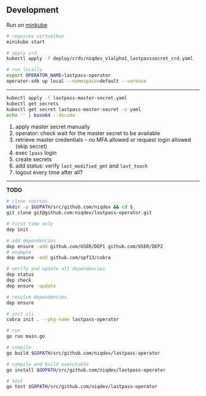 ## Development

Run on [minkube](https://github.com/kubernetes/minikube)
```bash
# requires virtualbox
minikube start

# apply crd
kubectl apply -f deploy/crds/niqdev_v1alpha1_lastpasssecret_crd.yaml

# run locally
export OPERATOR_NAME=lastpass-operator
operator-sdk up local --namespace=default --verbose
```

---

```bash
kubectl apply -f lastpass-master-secret.yaml
kubectl get secrets
kubectl get secret lastpass-master-secret -o yaml
echo '' | base64 --decode
```

1) apply master secret manually
2) operator: check wait for the master secret to be available
3) retrieve master credentials - no MFA allowed or request login allowed (skip secret)
4) exec `lpass` login
5) create secrets
6) add status: verify `last_modified_gmt` and `last_touch`
7) logout every time after all?

---

**TODO**

```bash
# clone sources
mkdir -p $GOPATH/src/github.com/niqdev && cd $_
git clone git@github.com:niqdev/lastpass-operator.git

# first time only
dep init

# add dependencies
dep ensure -add github.com/USER/DEP1 github.com/USER/DEP2
# example
dep ensure -add github.com/spf13/cobra

# verify and update all dependencies
dep status
dep check
dep ensure -update

# resolve dependencies
dep ensure

# init cli
cobra init . --pkg-name lastpass-operator

# run
go run main.go

# compile
go build $GOPATH/src/github.com/niqdev/lastpass-operator

# compile and build executable
go install $GOPATH/src/github.com/niqdev/lastpass-operator

# test
go test $GOPATH/src/github.com/niqdev/lastpass-operator
```
